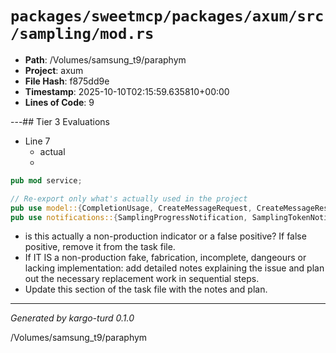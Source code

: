 # `packages/sweetmcp/packages/axum/src/sampling/mod.rs`

- **Path**: /Volumes/samsung_t9/paraphym
- **Project**: axum
- **File Hash**: f875dd9e  
- **Timestamp**: 2025-10-10T02:15:59.635810+00:00  
- **Lines of Code**: 9

---## Tier 3 Evaluations


- Line 7
  - actual
  - 

```rust
pub mod service;

// Re-export only what's actually used in the project
pub use model::{CompletionUsage, CreateMessageRequest, CreateMessageResult, McpMessage};
pub use notifications::{SamplingProgressNotification, SamplingTokenNotification};
```

- is this actually a non-production indicator or a false positive? If false positive, remove it from the task file.
- If IT IS a non-production fake, fabrication, incomplete, dangeours or lacking implementation: add detailed notes explaining the issue and plan out the necessary replacement work in sequential steps. 
- Update this section of the task file with the notes and plan.

---

*Generated by kargo-turd 0.1.0*

/Volumes/samsung_t9/paraphym